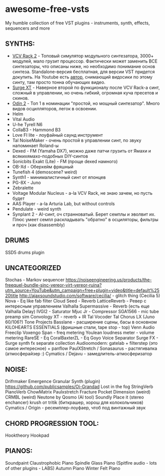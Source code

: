 # awesome-free-vsts
My humble collection of free VST plugins - instruments, synth, effects, sequencers and more

## SYNTHS:
- [VCV Rack 2](https://vcvrack.com) - Топовый симулятор модульного синтезатора, 3000+ модулей, мало грузит процессор. Фактически может заменить ВСЕ синтезаторы, что описаны ниже, но необходимо понимание основ синтеза. Standalone-версия бесплатная, для версии VST придется докупить. На Youtube есть [автор](https://www.youtube.com/channel/UCuWKHSHTHMV_nVSeNH4gYAg), снимающий видосики по этому синту, там просто тонна обучающих видео.
- [Surge XT](https://surge-synthesizer.github.io) - Наверное второй по функционалу после VCV Rack-а синт, сложный в управлении, но очень гибкий, огромная куча пресетов и скинов.
- [Odin 2](https://thewavewarden.com/pages/odin-2) - Топ 1 в номинации "простой, но мощный синтезатор". Много видов осцилляторов, легок в освоении.
- Helm
- Vital Audio
- U-he Tyrell N6
- CollaB3 - Hammond B3
- Love FI lite - лоуфайный саунд инструмент
- Tal NoiseMaker - очень простой в управлении синт, по звуку напоминает Roland-ы
- Dexed - FM (Yamaha DX7), можно даже патчи грузить от Ямахи и всякихямахо-подобных DIY-синтов
- Sonicbits Exakt (Lite) - FM (проще dexed намного)
- OB-Xd - Оберхейм фряшный
- Tunefish 4 (demoscene? weird)
- Synth1 - минималистичный синт от японцев
- PG-8X - Juno
- Zebralette
- Voltage Modular Nucleus - a-la VCV Rack, не знаю зачем, но пусть будет
- AAS Player - a-la Arturia Lab, but without controls
 - Pendulate - weird synth
- Synplant 2 - AI-синт, оч странноватый. Берет семплы и эволвит их. Плюс умеет семпл раскладывать "обратно" в осциляторы, фильтры и проч (как disassembly)

## DRUMS
SSD5 drums plugin

## UNCATEGORIZED
Stochas - Markov sequencer
https://noiseengineering.us/products/the-freequel-bundle-sinc-vereor-virt-vereor-ruina?utm_source=YouTube&utm_campaign=free+plugin+video&title=default%2520title
http://ajaxsoundstudio.com/software/cecilia/ - glitch thing (Cecilia 5)
Nova - Eq like fab filter
Cloud Seed - Reverb
LatticeReverb - Ревер с интересным управлением
Valhalla Supermassive - Reverb (есть еще Valhalla Delay)
IVGI2 - Saturator
Mjuc Jr - Compressor
SGA1566 - mic tube preamp sim
Convology XT - reverb + IR
Tal Vocoder
Tal Chorus LX (Juno 60/106?)
Tone Projects Basslane - расширение сцены, басы в основном
KILOHEARTS ESSENTIALS (фришные стали, tape stop - top)
Venn Audio Freeclip
Voxengo Span - freq metering
Youlean loudness meter - volume metering
RareSE - Eq
CoralBaxterZL - Eq
Goyo Voice Separator
Surge FX - Surge synth fx separate collection
Audioomodern: gatelab + filterstep (это самое интересное) + panflow
PaulXStretch / Sonasaurus - растягивалка (атмосферайзер :)
Cymatics / Dejavu - замедлитель-атмосферизатор

## NOISE:
Drifrmaker
Emergence Granular Synth (plugin)
https://github.com/publicsamples/Oi-Grandad
Lost in the fog
StringVerb
PianoVerb
ChowMatrix
Paulxstretch
Fracture
Pocket Dimension (weird)
CRMBL (weird)
Neutone by Qosmo (AI tool)
Soundly Place it (stereo enchancer)
krush от tritik (биткрашер, хорош для колокольчиков)
Cymatics / Origin - ресемплер-лоуфаер, чтоб под винтажный звук

## CHORD PROGRESSION TOOL:
Hooktheory Hookpad

## PIANOS:
Soundpaint
Claustrophobic Piano
Spindle
Glass Piano (Spitfire audio - lots of other plugins - LABS)
Autumn Piano
Winter Felt Piano
